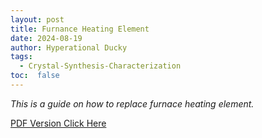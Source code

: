 ```yaml
---
layout: post
title: Furnance Heating Element
date: 2024-08-19
author: Hyperational Ducky  
tags: 
  - Crystal-Synthesis-Characterization
toc:  false
---
```


_This is a guide on how to replace furnace heating element._


[PDF Version Click Here](ClancyGroup/PostFile/HowtoReplaceFurnaceHeatingElement.pdf)

